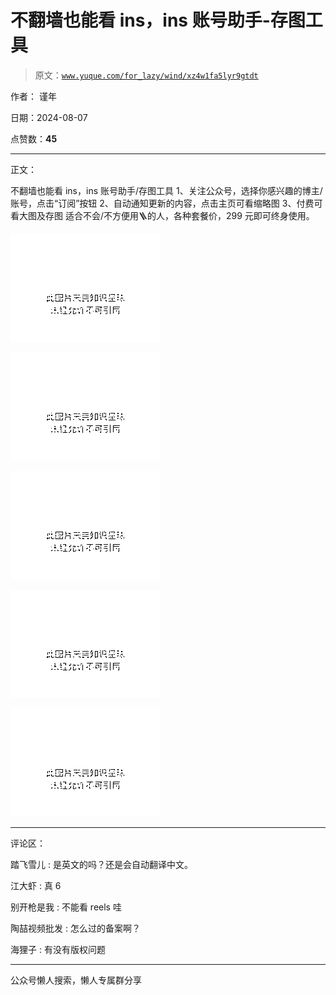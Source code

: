 # 不翻墙也能看 ins，ins 账号助手-存图工具

> 原文：[`www.yuque.com/for_lazy/wind/xz4w1fa5lyr9gtdt`](https://www.yuque.com/for_lazy/wind/xz4w1fa5lyr9gtdt)

作者： 谨年

日期：2024-08-07

点赞数：**45**

* * *

正文：

不翻墙也能看 ins，ins 账号助手/存图工具 1、关注公众号，选择你感兴趣的博主/账号，点击“订阅”按钮 2、自动通知更新的内容，点击主页可看缩略图
3、付费可看大图及存图 适合不会/不方便用🪜的人，各种套餐价，299 元即可终身使用。

![](img/e6d9d169d3e2dc0f269dc509b99136ab.png "None")

![](img/6363da943c487c5e5180b9bcbfd5a262.png "None")

![](img/f3351546d62f46d6b5bff3b6fba2f180.png "None")

![](img/19a135be447a5550fb623c717c46bfe2.png "None")

![](img/60f3f258768a63d803b90967b530197c.png "None")

* * *

评论区：

踏飞雪儿 : 是英文的吗？还是会自动翻译中文。

江大虾 : 真 6

别开枪是我 : 不能看 reels 哇

陶喆视频批发 : 怎么过的备案啊？

海狸子 : 有没有版权问题

* * *

公众号懒人搜索，懒人专属群分享